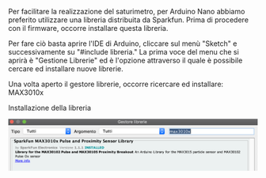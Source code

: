 Per facilitare la realizzazione del saturimetro, per Arduino Nano abbiamo preferito utilizzare una libreria distribuita da Sparkfun. Prima di procedere con il firmware, occorre installare questa libreria.

Per fare ciò basta aprire l'IDE di Arduino, cliccare sul menù "Sketch" e successivamente su "#include libreria." La prima voce del menu che si aprirà è "Gestione Librerie" ed è l'opzione attraverso il quale è possibile cercare ed installare nuove librerie.

Una volta aperto il gestore librerie, occorre ricercare ed installare: MAX3010x

Installazione della libreria

![Installazione della libreria](https://github.com/Sensibilab/saturimetro/blob/master/M5Stack/image/libreria.png)
